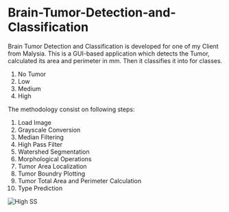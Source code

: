# Brain-Tumor-Detection-and-Classification
Brain Tumor Detection and Classification is developed for one of my Client from Malysia.
This is a GUI-based application which detects the Tumor, calculated its area and perimeter in mm.
Then it classifies it into for classes.
1. No Tumor
2. Low
3. Medium
4. High

The methodology consist on following steps:

1. Load Image
2. Grayscale Conversion
3. Median Filtering
4. High Pass Filter
5. Watershed Segmentation
6. Morphological Operations
7. Tumor Area Localization
8. Tumor Boundry Plotting
9. Tumor Total Area and Perimeter Calculation
10. Type Prediction

![High SS](https://user-images.githubusercontent.com/25412736/174799977-d67fb4a4-0535-43dd-a6f6-ade748366376.PNG)
